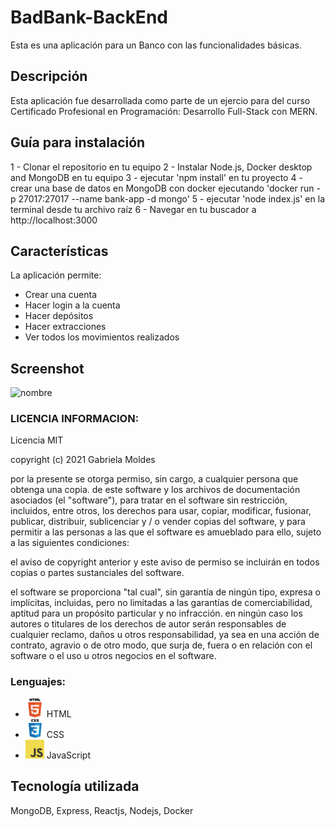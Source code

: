 # BadBank-BackEnd
Esta es una aplicación para un Banco con las funcionalidades básicas.

## Descripción
Esta aplicación fue desarrollada como parte de un ejercio para del curso Certificado Profesional en Programación: Desarrollo Full-Stack con MERN. 

## Guía para instalación
1 - Clonar el repositorio en tu equipo
2 - Instalar Node.js, Docker desktop and MongoDB en tu equipo
3 - ejecutar 'npm install' en tu proyecto
4 - crear una base de datos en MongoDB con docker ejecutando 'docker run -p 27017:27017 --name bank-app -d mongo'
5 - ejecutar 'node index.js' en la terminal desde tu archivo raíz 
6 - Navegar en tu buscador a http://localhost:3000 

## Características 
La aplicación permite:
- Crear una cuenta
- Hacer login a la cuenta
- Hacer depósitos
- Hacer extracciones
- Ver todos los movimientos realizados

## Screenshot
![nombre](archivo.png)


### LICENCIA INFORMACION:

Licencia MIT

copyright (c) 2021 Gabriela Moldes 

por la presente se otorga permiso, sin cargo, a cualquier persona que obtenga una copia.
de este software y los archivos de documentación asociados (el "software"), para tratar
en el software sin restricción, incluidos, entre otros, los derechos
para usar, copiar, modificar, fusionar, publicar, distribuir, sublicenciar y / o vender
copias del software, y para permitir a las personas a las que el software es
amueblado para ello, sujeto a las siguientes condiciones:

el aviso de copyright anterior y este aviso de permiso se incluirán en todos
copias o partes sustanciales del software.

el software se proporciona "tal cual", sin garantía de ningún tipo, expresa o
implícitas, incluidas, pero no limitadas a las garantías de comerciabilidad,
aptitud para un propósito particular y no infracción. en ningún caso
los autores o titulares de los derechos de autor serán responsables de cualquier reclamo, daños u otros
responsabilidad, ya sea en una acción de contrato, agravio o de otro modo, que surja de,
fuera o en relación con el software o el uso u otros negocios en el
software.

### Lenguajes:
- <img src="https://github.com/gabrielamoldes/Modelo/blob/main/html.png" width="30px" /> HTML 
- <img src="https://github.com/gabrielamoldes/Modelo/blob/main/css.png" width="30px" /> CSS
- <img src="https://github.com/gabrielamoldes/Modelo/blob/main/javascript.png" width="30px" /> JavaScript

## Tecnología utilizada
MongoDB, Express, Reactjs, Nodejs, Docker


